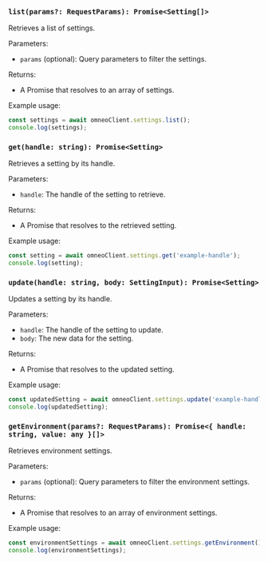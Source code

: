 ### `list(params?: RequestParams): Promise<Setting[]>`

Retrieves a list of settings.

Parameters:
- `params` (optional): Query parameters to filter the settings.

Returns:
- A Promise that resolves to an array of settings.

Example usage:

```javascript
const settings = await omneoClient.settings.list();
console.log(settings);
```

### `get(handle: string): Promise<Setting>`

Retrieves a setting by its handle.

Parameters:
- `handle`: The handle of the setting to retrieve.

Returns:
- A Promise that resolves to the retrieved setting.

Example usage:

```javascript
const setting = await omneoClient.settings.get('example-handle');
console.log(setting);
```

### `update(handle: string, body: SettingInput): Promise<Setting>`

Updates a setting by its handle.

Parameters:
- `handle`: The handle of the setting to update.
- `body`: The new data for the setting.

Returns:
- A Promise that resolves to the updated setting.

Example usage:

```javascript
const updatedSetting = await omneoClient.settings.update('example-handle', { key: 'value' });
console.log(updatedSetting);
```

### `getEnvironment(params?: RequestParams): Promise<{ handle: string, value: any }[]>`

Retrieves environment settings.

Parameters:
- `params` (optional): Query parameters to filter the environment settings.

Returns:
- A Promise that resolves to an array of environment settings.

Example usage:

```javascript
const environmentSettings = await omneoClient.settings.getEnvironment();
console.log(environmentSettings);
```
